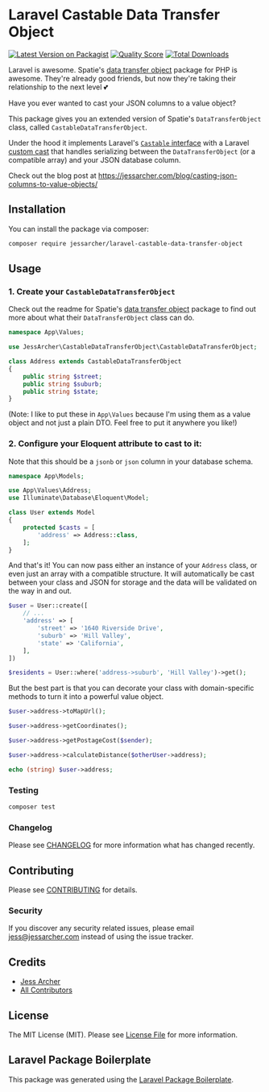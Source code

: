 # Laravel Castable Data Transfer Object

[![Latest Version on Packagist](https://img.shields.io/packagist/v/jessarcher/laravel-castable-data-transfer-object.svg?style=flat-square)](https://packagist.org/packages/jessarcher/laravel-castable-data-transfer-object)
[![Quality Score](https://img.shields.io/scrutinizer/g/jessarcher/laravel-castable-data-transfer-object.svg?style=flat-square)](https://scrutinizer-ci.com/g/jessarcher/laravel-castable-data-transfer-object)
[![Total Downloads](https://img.shields.io/packagist/dt/jessarcher/laravel-castable-data-transfer-object.svg?style=flat-square)](https://packagist.org/packages/jessarcher/laravel-castable-data-transfer-object)

Laravel is awesome. Spatie's [data transfer object](https://github.com/spatie/data-transfer-object) package for PHP is awesome. They're already good friends, but now they're taking their relationship to the next level 💕

Have you ever wanted to cast your JSON columns to a value object?

This package gives you an extended version of Spatie's `DataTransferObject` class, called `CastableDataTransferObject`.

Under the hood it implements Laravel's [`Castable` interface](https://laravel.com/docs/8.x/eloquent-mutators#castables) with a Laravel [custom cast](https://laravel.com/docs/8.x/eloquent-mutators#custom-casts) that handles serializing between the `DataTransferObject` (or a compatible array) and your JSON database column.

Check out the blog post at https://jessarcher.com/blog/casting-json-columns-to-value-objects/

## Installation

You can install the package via composer:

```bash
composer require jessarcher/laravel-castable-data-transfer-object
```

## Usage

### 1. Create your `CastableDataTransferObject`

Check out the readme for Spatie's [data transfer object](https://github.com/spatie/data-transfer-object) package to find out more about what their `DataTransferObject` class can do.

``` php
namespace App\Values;

use JessArcher\CastableDataTransferObject\CastableDataTransferObject;

class Address extends CastableDataTransferObject
{
    public string $street;
    public string $suburb;
    public string $state;
}
```

(Note: I like to put these in `App\Values` because I'm using them as a value object and not just a plain DTO. Feel free to put it anywhere you like!)

### 2. Configure your Eloquent attribute to cast to it:

Note that this should be a `jsonb` or `json` column in your database schema.

```php
namespace App\Models;

use App\Values\Address;
use Illuminate\Database\Eloquent\Model;

class User extends Model
{
    protected $casts = [
        'address' => Address::class,
    ];
}
```

And that's it! You can now pass either an instance of your `Address` class, or even just an array with a compatible structure. It will automatically be cast between your class and JSON for storage and the data will be validated on the way in and out.

```php
$user = User::create([
    // ...
    'address' => [
        'street' => '1640 Riverside Drive',
        'suburb' => 'Hill Valley',
        'state' => 'California',
    ],
])

$residents = User::where('address->suburb', 'Hill Valley')->get();
```

But the best part is that you can decorate your class with domain-specific methods to turn it into a powerful value object.

```php
$user->address->toMapUrl();

$user->address->getCoordinates();

$user->address->getPostageCost($sender);

$user->address->calculateDistance($otherUser->address);

echo (string) $user->address;
```

### Testing

``` bash
composer test
```

### Changelog

Please see [CHANGELOG](CHANGELOG.md) for more information what has changed recently.

## Contributing

Please see [CONTRIBUTING](CONTRIBUTING.md) for details.

### Security

If you discover any security related issues, please email jess@jessarcher.com instead of using the issue tracker.

## Credits

- [Jess Archer](https://github.com/jessarcher)
- [All Contributors](../../contributors)

## License

The MIT License (MIT). Please see [License File](LICENSE.md) for more information.

## Laravel Package Boilerplate

This package was generated using the [Laravel Package Boilerplate](https://laravelpackageboilerplate.com).
